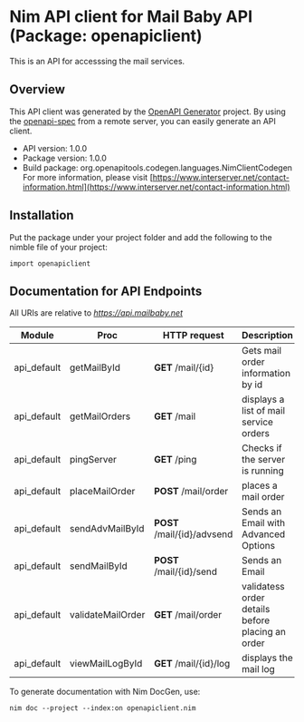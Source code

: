 # Nim API client for Mail Baby API (Package: openapiclient)

This is an API for accesssing the mail services.

## Overview

This API client was generated by the [OpenAPI Generator](https://openapi-generator.tech) project.  By using the [openapi-spec](https://openapis.org) from a remote server, you can easily generate an API client.

- API version: 1.0.0
- Package version: 1.0.0
- Build package: org.openapitools.codegen.languages.NimClientCodegen
    For more information, please visit [https://www.interserver.net/contact-information.html](https://www.interserver.net/contact-information.html)

## Installation

Put the package under your project folder and add the following to the nimble file of your project:

```
import openapiclient
```

## Documentation for API Endpoints

All URIs are relative to *https://api.mailbaby.net*

Module | Proc | HTTP request | Description
------------ | ------------- | ------------- | -------------
api_default | getMailById | **GET** /mail/{id} | Gets mail order information by id
api_default | getMailOrders | **GET** /mail | displays a list of mail service orders
api_default | pingServer | **GET** /ping | Checks if the server is running
api_default | placeMailOrder | **POST** /mail/order | places a mail order
api_default | sendAdvMailById | **POST** /mail/{id}/advsend | Sends an Email with Advanced Options
api_default | sendMailById | **POST** /mail/{id}/send | Sends an Email
api_default | validateMailOrder | **GET** /mail/order | validatess order details before placing an order
api_default | viewMailLogById | **GET** /mail/{id}/log | displays the mail log


To generate documentation with Nim DocGen, use:

```
nim doc --project --index:on openapiclient.nim
```


